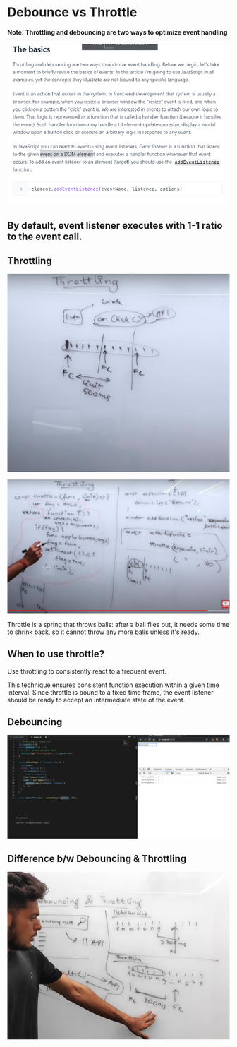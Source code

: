 # Debounce vs Throttle

#### Note: Throttling and debouncing are two ways to optimize event handling

![alt text](image.png)

## By default, event listener executes with 1-1 ratio to the event call.

## Throttling
![alt text](image-1.png)


![alt text](image-3.png)


Throttle is a spring that throws balls: after a ball flies out, it needs some time to shrink back, so it cannot throw any more balls unless it's ready.


## When to use throttle?
Use throttling to consistently react to a frequent event.

This technique ensures consistent function execution within a given time interval. Since throttle is bound to a fixed time frame, the event listener should be ready to accept an intermediate state of the event.


## Debouncing

![alt text](image-4.png)


## Difference b/w Debouncing & Throttling
![alt text](image-5.png)